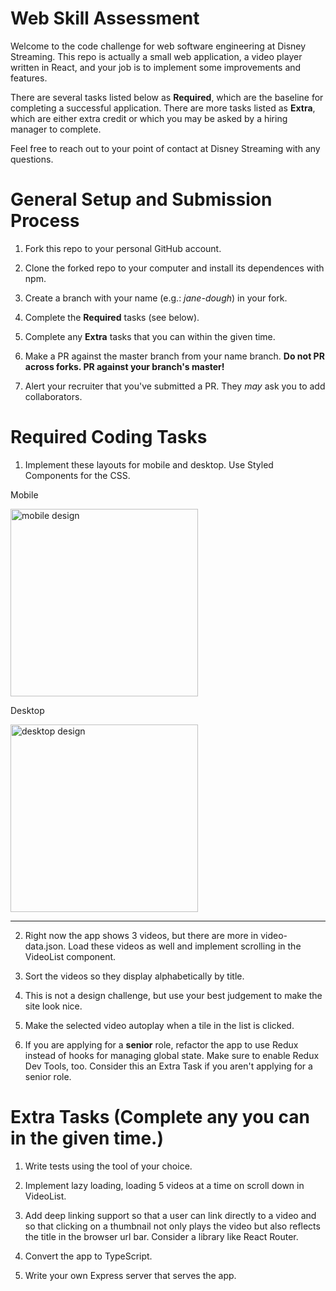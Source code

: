 # Web Skill Assessment

Welcome to the code challenge for web software engineering at Disney Streaming. This repo is actually a small web application, a video player written in React, and your job is to implement some improvements and features.

There are several tasks listed below as **Required**, which are the baseline for completing a successful application. There are more tasks listed as **Extra**, which are either extra credit or which you may be asked by a hiring manager to complete.

Feel free to reach out to your point of contact at Disney Streaming with any questions.

# General Setup and Submission Process

1) Fork this repo to your personal GitHub account.

2) Clone the forked repo to your computer and install its dependences with npm.

3) Create a branch with your name (e.g.: *jane-dough*) in your fork.

4) Complete the **Required** tasks (see below).

5) Complete any **Extra** tasks that you can within the given time.

6) Make a PR against the master branch from your name branch. **Do not PR across forks. PR against your branch's master!**

7) Alert your recruiter that you've submitted a PR. They _may_ ask you to add collaborators.

# Required Coding Tasks

1) Implement these layouts for mobile and desktop. Use Styled Components for the CSS.

Mobile

<img alt="mobile design" src="https://fed-dss-challenge-qa.s3.amazonaws.com/assets/img/mobile-design.png" width="300">

Desktop

<img alt="desktop design" src="https://fed-dss-challenge-qa.s3.amazonaws.com/assets/img/desktop-design.png" width="300">
<hr>

2) Right now the app shows 3 videos, but there are more in video-data.json. Load these videos as well and implement scrolling in the VideoList component.

3) Sort the videos so they display alphabetically by title.

4) This is not a design challenge, but use your best judgement to make the site look nice.

5) Make the selected video autoplay when a tile in the list is clicked.

6) If you are applying for a **senior** role, refactor the app to use Redux instead of hooks for managing global state. Make sure to enable Redux Dev Tools, too. Consider this an Extra Task if you aren't applying for a senior role.

# Extra Tasks (Complete any you can in the given time.)

1) Write tests using the tool of your choice.

2) Implement lazy loading, loading 5 videos at a time on scroll down in VideoList.

3) Add deep linking support so that a user can link directly to a video and so that clicking on a thumbnail not only plays the video but also reflects the title in the browser url bar. Consider a library like React Router.

4) Convert the app to TypeScript.

5) Write your own Express server that serves the app.

